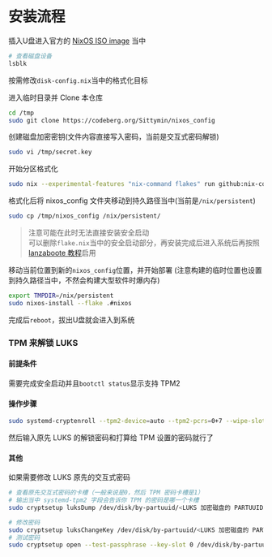 # 安装流程

插入U盘进入官方的 [NixOS ISO image](https://nixos.org/download/#nixos-iso) 当中
```bash
# 查看磁盘设备
lsblk
```
按需修改`disk-config.nix`当中的格式化目标

进入临时目录并 Clone 本仓库
```bash
cd /tmp
sudo git clone https://codeberg.org/Sittymin/nixos_config
```

创建磁盘加密密钥(文件内容直接写入密码，当前是交互式密码解锁)
```bash
sudo vi /tmp/secret.key
```

开始分区格式化
```bash
sudo nix --experimental-features "nix-command flakes" run github:nix-community/disko/latest -- --mode destroy,format,mount /tmp/nixos_config/disk-config.nix
```

格式化后将 nixos_config 文件夹移动到持久路径当中(当前是`/nix/persistent`)
```bash
sudo cp /tmp/nixos_config /nix/persistent/
```

> 注意可能在此时无法直接安装安全启动  
> 可以删除`flake.nix`当中的安全启动部分，再安装完成后进入系统后再按照 [lanzaboote 教程](https://github.com/nix-community/lanzaboote/blob/master/docs/QUICK_START.md)启用

移动当前位置到新的`nixos_config`位置，并开始部署
(注意构建的临时位置也设置到持久路径当中，不然会构建大型软件时爆内存)
```bash
export TMPDIR=/nix/persistent
sudo nixos-install --flake .#nixos
```

完成后`reboot`，拔出U盘就会进入到系统

### TPM 来解锁 LUKS

#### 前提条件

需要完成安全启动并且`bootctl status`显示支持 TPM2

#### 操作步骤

```bash
sudo systemd-cryptenroll --tpm2-device=auto --tpm2-pcrs=0+7 --wipe-slot=tpm2 --tpm2-with-pin=true /dev/disk/by-partuuid/<LUKS 加密磁盘的 PARTUUID>
```

然后输入原先 LUKS 的解锁密码和打算给 TPM 设置的密码就行了

#### 其他
如果需要修改 LUKS 原先的交互式密码
```bash
# 查看原先交互式密码的卡槽（一般来说是0，然后 TPM 密码卡槽是1）
# 输出当中 systemd-tpm2 字段会告诉你 TPM 的密码是哪一个卡槽
sudo cryptsetup luksDump /dev/disk/by-partuuid/<LUKS 加密磁盘的 PARTUUID>

# 修改密码
sudo cryptsetup luksChangeKey /dev/disk/by-partuuid/<LUKS 加密磁盘的 PARTUUID> --key-slot 0
# 测试密码
sudo cryptsetup open --test-passphrase --key-slot 0 /dev/disk/by-partuuid/<LUKS 加密磁盘的 PARTUUID>
```
